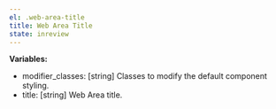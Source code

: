 ```yaml
---
el: .web-area-title
title: Web Area Title
state: inreview
---
```


__Variables:__
* modifier_classes: [string] Classes to modify the default component styling.
* title: [string] Web Area title.
